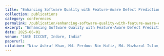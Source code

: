 ```yaml
---
title: "Enhancing Software Quality with Feature-Aware Defect Prediction Models"
collection: publications
category: conferences
permalink: /publication/enhancing-software-quality-with-feature-aware-defe
excerpt: "Enhancing Software Quality with Feature-Aware Defect Prediction Models"
date: 2025-06-01
venue: "16th ICCCNT, Indore, India"
paperurl: 
citation: "Niaz Ashraf Khan, Md. Ferdous Bin Hafiz, Md. Mazharul Islam, Md. Aktaruzzaman Pramanik. (2025). Enhancing Software Quality with Feature-Aware Defect Prediction Models. *16th ICCCNT, Indore, India*."
---
```

